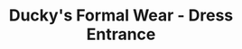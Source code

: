 ---
title: "Ducky's Formal Wear - Dress Entrance"
url: /galesburg/duckys-formal-wear-dress-entrance/
shop: Kleidung
---